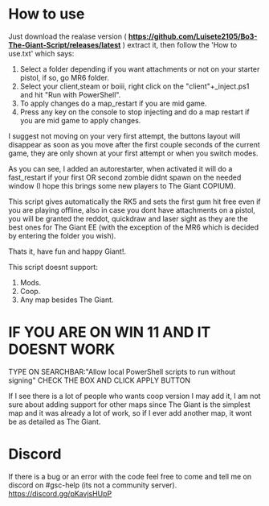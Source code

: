 # How to use

Just download the realase version ( **https://github.com/Luisete2105/Bo3-The-Giant-Script/releases/latest** ) extract it, then follow the 'How to use.txt' which says:

1. Select a folder depending if you want attachments or not on your starter pistol, if so, go MR6 folder.
2. Select your client,steam or boiii, right click on the "client"+_inject.ps1 and hit "Run with PowerShell".
3. To apply changes do a map_restart if you are mid game.
4. Press any key on the console to stop injecting and do a map restart if you are mid game to apply changes.

I suggest not moving on your very first attempt, the buttons layout will disappear as soon as you move after the first couple seconds of the current game, they are only shown at your first attempt or when you switch modes.

As you can see, I added an autorestarter, when activated it will do a fast_restart if your first OR second zombie didnt spawn on the needed window (I hope this brings some new players to The Giant COPIUM).

This script gives automatically the RK5 and sets the first gum hit free even if you are playing offline, also in case you dont have attachments on a pistol, you will be granted the reddot, quickdraw and laser sight as they are the best ones for The Giant EE (with the exception of the MR6 which is decided by entering the folder you wish).

Thats it, have fun and happy Giant!.

This script doesnt support:
1. Mods.
2. Coop.
3. Any map besides The Giant.

# IF YOU ARE ON WIN 11 AND IT DOESNT WORK
TYPE ON SEARCHBAR:"Allow local PowerShell scripts to run without signing"
CHECK THE BOX AND CLICK APPLY BUTTON

If I see there is a lot of people who wants coop version I may add it, I am not sure about adding support for other maps since The Giant is the simplest map and it was already a lot of work, so if I ever add another map, it wont be as detailed as The Giant.

# Discord
If there is a bug or an error with the code feel free to come and tell me on discord on #gsc-help (its not a community server).
https://discord.gg/pKavjsHUpP